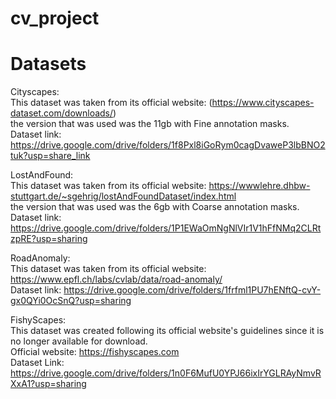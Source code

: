 # cv_project

# Datasets
Cityscapes: <br>
    This dataset was taken from its official website: (https://www.cityscapes-dataset.com/downloads/) <br>
    the version that was used was the 11gb with Fine annotation masks. <br>
    Dataset link: https://drive.google.com/drive/folders/1f8Pxl8iGoRym0cagDvaweP3lbBNO2tuk?usp=share_link <br>
    
LostAndFound: <br>
    This dataset was taken from its official website: https://wwwlehre.dhbw-stuttgart.de/~sgehrig/lostAndFoundDataset/index.html <br>
    the version that was used was the 6gb with Coarse annotation masks. <br>
    Dataset link: https://drive.google.com/drive/folders/1P1EWaOmNgNlVIr1V1hFfNMq2CLRtzpRE?usp=sharing <br>

RoadAnomaly: <br>
    This dataset was taken from its official website: https://www.epfl.ch/labs/cvlab/data/road-anomaly/ <br>
    Dataset link: https://drive.google.com/drive/folders/1frfml1PU7hENftQ-cvY-gx0QYi0OcSnQ?usp=sharing <br>

FishyScapes: <br>
    This dataset was created following its official website's guidelines since it is no longer available for download. <br>
    Official website: https://fishyscapes.com <br>
    Dataset Link: https://drive.google.com/drive/folders/1n0F6MufU0YPJ66ixIrYGLRAyNmvRXxA1?usp=sharing <br>
